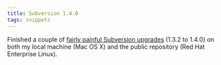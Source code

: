 ```yaml
---
title: Subversion 1.4.0
tags: snippets
---
```


Finished a couple of [fairly painful Subversion upgrades](http://www.wincent.com/wiki/Subversion_1.4.0_upgrade) (1.3.2 to 1.4.0) on both my local machine (Mac OS X) and the public repository (Red Hat Enterprise Linux).
